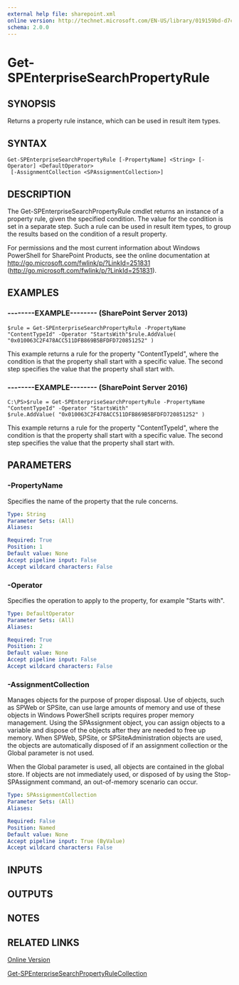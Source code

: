 ```yaml
---
external help file: sharepoint.xml
online version: http://technet.microsoft.com/EN-US/library/019159bd-d7cd-4321-94bb-285f51ab7bc5(Office.15).aspx
schema: 2.0.0
---
```


# Get-SPEnterpriseSearchPropertyRule

## SYNOPSIS
Returns a property rule instance, which can be used in result item types.

## SYNTAX

```
Get-SPEnterpriseSearchPropertyRule [-PropertyName] <String> [-Operator] <DefaultOperator>
 [-AssignmentCollection <SPAssignmentCollection>]
```

## DESCRIPTION
The Get-SPEnterpriseSearchPropertyRule cmdlet returns an instance of a property rule, given the specified condition.
The value for the condition is set in a separate step.
Such a rule can be used in result item types, to group the results based on the condition of a result property.

For permissions and the most current information about Windows PowerShell for SharePoint Products, see the online documentation at http://go.microsoft.com/fwlink/p/?LinkId=251831 (http://go.microsoft.com/fwlink/p/?LinkId=251831).

## EXAMPLES

### --------EXAMPLE-------- (SharePoint Server 2013)
```
$rule = Get-SPEnterpriseSearchPropertyRule -PropertyName "ContentTypeId" -Operator "StartsWith"$rule.AddValue( "0x010063C2F478ACC511DFB869B5BFDFD720851252" )
```

This example returns a rule for the property "ContentTypeId", where the condition is that the property shall start with a specific value.
The second step specifies the value that the property shall start with.

### --------EXAMPLE-------- (SharePoint Server 2016)
```
C:\PS>$rule = Get-SPEnterpriseSearchPropertyRule -PropertyName "ContentTypeId" -Operator "StartsWith"
$rule.AddValue( "0x010063C2F478ACC511DFB869B5BFDFD720851252" )
```

This example returns a rule for the property "ContentTypeId", where the condition is that the property shall start with a specific value.
The second step specifies the value that the property shall start with.

## PARAMETERS

### -PropertyName
Specifies the name of the property that the rule concerns.

```yaml
Type: String
Parameter Sets: (All)
Aliases: 

Required: True
Position: 1
Default value: None
Accept pipeline input: False
Accept wildcard characters: False
```

### -Operator
Specifies the operation to apply to the property, for example "Starts with".

```yaml
Type: DefaultOperator
Parameter Sets: (All)
Aliases: 

Required: True
Position: 2
Default value: None
Accept pipeline input: False
Accept wildcard characters: False
```

### -AssignmentCollection
Manages objects for the purpose of proper disposal.
Use of objects, such as SPWeb or SPSite, can use large amounts of memory and use of these objects in Windows PowerShell scripts requires proper memory management.
Using the SPAssignment object, you can assign objects to a variable and dispose of the objects after they are needed to free up memory.
When SPWeb, SPSite, or SPSiteAdministration objects are used, the objects are automatically disposed of if an assignment collection or the Global parameter is not used.

When the Global parameter is used, all objects are contained in the global store.
If objects are not immediately used, or disposed of by using the Stop-SPAssignment command, an out-of-memory scenario can occur.

```yaml
Type: SPAssignmentCollection
Parameter Sets: (All)
Aliases: 

Required: False
Position: Named
Default value: None
Accept pipeline input: True (ByValue)
Accept wildcard characters: False
```

## INPUTS

## OUTPUTS

## NOTES

## RELATED LINKS

[Online Version](http://technet.microsoft.com/EN-US/library/019159bd-d7cd-4321-94bb-285f51ab7bc5(Office.15).aspx)

[Get-SPEnterpriseSearchPropertyRuleCollection]()


